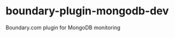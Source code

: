 boundary-plugin-mongodb-dev
===========================

Boundary.com plugin for MongoDB monitoring
